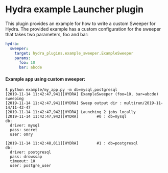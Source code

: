 # Hydra example Launcher plugin

This plugin provides an example for how to write a custom Sweeper for Hydra.
The provided example has a custom configuration for the sweeper that takes two parameters, foo and bar:
```yaml
hydra:
  sweeper:
    target: hydra_plugins.example_sweeper.ExampleSweeper
    params:
      foo: 10
      bar: abcde
```

#### Example app using custom sweeper:
```text
$ python example/my_app.py -m db=mysql,postgresql
[2019-11-14 11:42:47,941][HYDRA] ExampleSweeper (foo=10, bar=abcde) sweeping
[2019-11-14 11:42:47,941][HYDRA] Sweep output dir : multirun/2019-11-14/11-42-47
[2019-11-14 11:42:47,942][HYDRA] Launching 2 jobs locally
[2019-11-14 11:42:47,942][HYDRA]        #0 : db=mysql
db:
  driver: mysql
  pass: secret
  user: omry

[2019-11-14 11:42:48,011][HYDRA]        #1 : db=postgresql
db:
  driver: postgresql
  pass: drowssap
  timeout: 10
  user: postgre_user
```